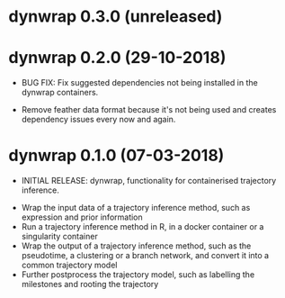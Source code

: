 
# dynwrap 0.3.0 (unreleased)


# dynwrap 0.2.0 (29-10-2018)

* BUG FIX: Fix suggested dependencies not being installed in the dynwrap containers.

* Remove feather data format because it's not being used and creates dependency issues every now and again.

# dynwrap 0.1.0 (07-03-2018)

* INITIAL RELEASE: dynwrap, functionality for containerised trajectory inference.
 - Wrap the input data of a trajectory inference method, such as expression and prior information
 - Run a trajectory inference method in R, in a docker container or a singularity container
 - Wrap the output of a trajectory inference method, such as the pseudotime, a clustering or a branch network, and convert it into a common trajectory model
 - Further postprocess the trajectory model, such as labelling the milestones and rooting the trajectory
